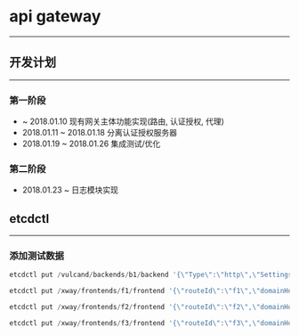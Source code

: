 # api gateway
----

## 开发计划
----

### 第一阶段
* ~ 2018.01.10 现有网关主体功能实现(路由, 认证授权, 代理) 
* 2018.01.11 ~ 2018.01.18 分离认证授权服务器 
* 2018.01.19 ~ 2018.01.26 集成测试/优化  

### 第二阶段
* 2018.01.23 ~ 日志模块实现

## etcdctl
----

### 添加测试数据
```powershell
etcdctl put /vulcand/backends/b1/backend '{\"Type\":\"http\",\"Settings\":{\"KeepAlive\":{\"MaxIdleConnsPerHost\":200,\"Period\":\"4s\"}}}'

etcdctl put /xway/frontends/f1/frontend '{\"routeId\":\"f1\",\"domainHost\":\"eapi.jiaofucloud.cn\",\"routeUrl\":\"/v5/user/\",\"redirectHost\":\"192.168.2.162:3038\",\"forwardUrl\":\"/user/\",\"type\":\"http\",\"config\":{\"auth\":[\"oauth\"],\"operation\":[{\"rate\":\"0\"}]}}'

etcdctl put /xway/frontends/f2/frontend '{\"routeId\":\"f2\",\"domainHost\":\"eapi.jiaofucloud.cn\",\"routeUrl\":\"/v5/epaperwork/\",\"redirectHost\":\"192.168.2.162:8895\",\"forwardUrl\":\"/epaperwork/\",\"type\":\"http\",\"config\":{\"auth\":[\"oauth\"],\"operation\":[{\"rate\":\"0\"}]}}'

etcdctl put /xway/frontends/f3/frontend '{\"routeId\":\"f3\",\"domainHost\":\"eapi.jiaofucloud.cn\",\"routeUrl\":\"/v5/epaperwork/getReceiveBookchapters/\",\"redirectHost\":\"192.168.2.162:8898\",\"forwardUrl\":\"/epaperwork/v2/getReceiveBookchapters/\",\"type\":\"http\",\"config\":{\"auth\":[\"oauth\"],\"operation\":[{\"rate\":\"0\"}]}}'
```
